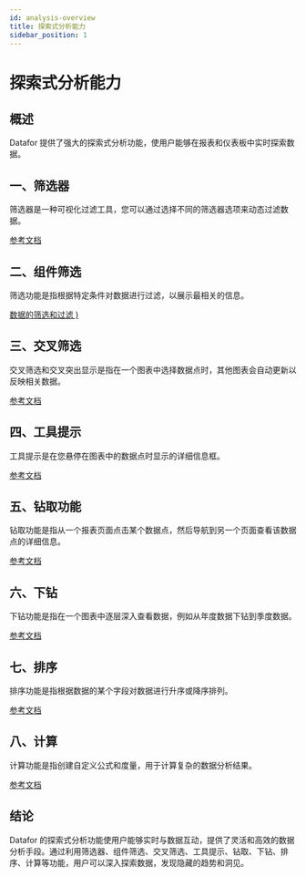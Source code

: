 ```yaml
---
id: analysis-overview
title: 探索式分析能力
sidebar_position: 1
---
```

# 探索式分析能力

## 概述

 Datafor 提供了强大的探索式分析功能，使用户能够在报表和仪表板中实时探索数据。

## 一、筛选器

筛选器是一种可视化过滤工具，您可以通过选择不同的筛选器选项来动态过滤数据。

[参考文档](../analysis-filter)

## 二、组件筛选

筛选功能是指根据特定条件对数据进行过滤，以展示最相关的信息。

[数据的筛选和过滤 )](https://help.datafor.com.cn)

## 三、交叉筛选

交叉筛选和交叉突出显示是指在一个图表中选择数据点时，其他图表会自动更新以反映相关数据。

[参考文档](https://help.datafor.com.cn)

## 四、工具提示

工具提示是在您悬停在图表中的数据点时显示的详细信息框。

[参考文档](https://help.datafor.com.cn)

## 五、钻取功能

钻取功能是指从一个报表页面点击某个数据点，然后导航到另一个页面查看该数据点的详细信息。

[参考文档](https://help.datafor.com.cn)

## 六、下钻

下钻功能是指在一个图表中逐层深入查看数据，例如从年度数据下钻到季度数据。

[参考文档](https://help.datafor.com.cn)

## 七、排序

排序功能是指根据数据的某个字段对数据进行升序或降序排列。

[参考文档](https://help.datafor.com.cn)

## 八、计算

计算功能是指创建自定义公式和度量，用于计算复杂的数据分析结果。

[参考文档](https://help.datafor.com.cn)

## 结论

Datafor 的探索式分析功能使用户能够实时与数据互动，提供了灵活和高效的数据分析手段。通过利用筛选器、组件筛选、交叉筛选、工具提示、钻取、下钻、排序、计算等功能，用户可以深入探索数据，发现隐藏的趋势和洞见。